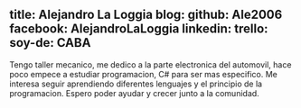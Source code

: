 title: Alejandro La Loggia
blog: 
github: Ale2006
facebook: AlejandroLaLoggia
linkedin: 
trello: 
soy-de: CABA
--

Tengo taller mecanico, me dedico a la parte electronica del automovil, hace poco empece a estudiar programacion, C# para ser mas especifico. Me interesa seguir aprendiendo diferentes lenguajes y el principio de la programacion. Espero poder ayudar y crecer junto a la comunidad.
